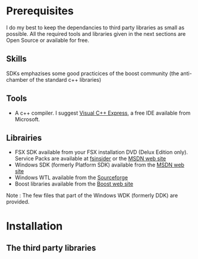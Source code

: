 # Prerequisites #
I do my best to keep the dependancies to third party libraries as small as possible. All the required tools and libraries given in the next sections are Open Source or available for free.

## Skills ##
SDKs
emphazises some good practicices of the boost community (the anti-chamber of the standard c++ libraries)

## Tools ##
  * A c++ compiler. I suggest [Visual C++ Express](http://www.microsoft.com/vstudio/express), a free IDE available from Microsoft.

## Librairies ##
  * FSX SDK available from your FSX installation DVD (Delux Edition only). Service Packs are available at [fsinsider](http://www.fsinsider.com) or the [MSDN web site](http://msdn.microsoft.com)
  * Windows SDK (formerly Platform SDK) available from the [MSDN web site](http://msdn.microsoft.com)
  * Windows WTL available from the [Sourceforge](http://wtl.sourceforge.net)
  * Boost libraries available from the [Boost web site](http://www.boost.org)

Note : The few files that part of the Windows WDK (formerly DDK) are provided.

# Installation #

## The third party libraries ##